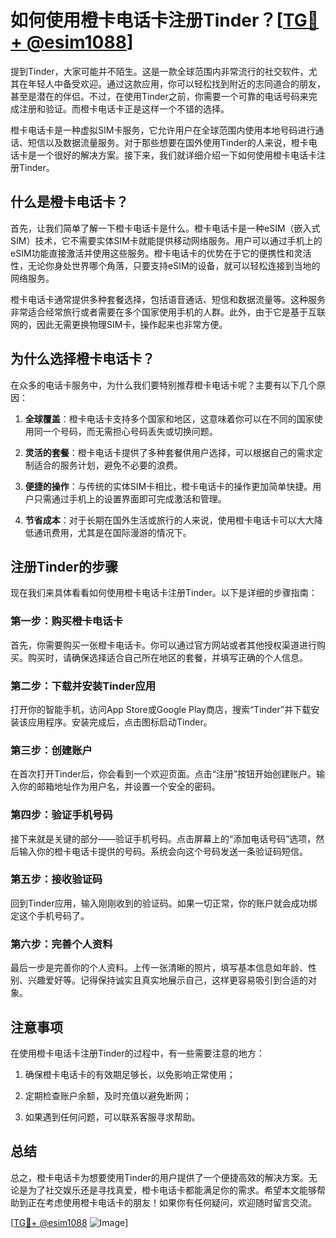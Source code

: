 # 如何使用橙卡电话卡注册Tinder？[[TG💪+ @esim1088](https://t.me/s/esim1088)]

提到Tinder，大家可能并不陌生。这是一款全球范围内非常流行的社交软件，尤其在年轻人中备受欢迎。通过这款应用，你可以轻松找到附近的志同道合的朋友，甚至是潜在的伴侣。不过，在使用Tinder之前，你需要一个可靠的电话号码来完成注册和验证。而橙卡电话卡正是这样一个不错的选择。

橙卡电话卡是一种虚拟SIM卡服务，它允许用户在全球范围内使用本地号码进行通话、短信以及数据流量服务。对于那些想要在国外使用Tinder的人来说，橙卡电话卡是一个很好的解决方案。接下来，我们就详细介绍一下如何使用橙卡电话卡注册Tinder。

## 什么是橙卡电话卡？

首先，让我们简单了解一下橙卡电话卡是什么。橙卡电话卡是一种eSIM（嵌入式SIM）技术，它不需要实体SIM卡就能提供移动网络服务。用户可以通过手机上的eSIM功能直接激活并使用这些服务。橙卡电话卡的优势在于它的便携性和灵活性，无论你身处世界哪个角落，只要支持eSIM的设备，就可以轻松连接到当地的网络服务。

橙卡电话卡通常提供多种套餐选择，包括语音通话、短信和数据流量等。这种服务非常适合经常旅行或者需要在多个国家使用手机的人群。此外，由于它是基于互联网的，因此无需更换物理SIM卡，操作起来也非常方便。

## 为什么选择橙卡电话卡？

在众多的电话卡服务中，为什么我们要特别推荐橙卡电话卡呢？主要有以下几个原因：

1. **全球覆盖**：橙卡电话卡支持多个国家和地区，这意味着你可以在不同的国家使用同一个号码，而无需担心号码丢失或切换问题。
   
2. **灵活的套餐**：橙卡电话卡提供了多种套餐供用户选择，可以根据自己的需求定制适合的服务计划，避免不必要的浪费。

3. **便捷的操作**：与传统的实体SIM卡相比，橙卡电话卡的操作更加简单快捷。用户只需通过手机上的设置界面即可完成激活和管理。

4. **节省成本**：对于长期在国外生活或旅行的人来说，使用橙卡电话卡可以大大降低通讯费用，尤其是在国际漫游的情况下。

## 注册Tinder的步骤

现在我们来具体看看如何使用橙卡电话卡注册Tinder。以下是详细的步骤指南：

### 第一步：购买橙卡电话卡

首先，你需要购买一张橙卡电话卡。你可以通过官方网站或者其他授权渠道进行购买。购买时，请确保选择适合自己所在地区的套餐，并填写正确的个人信息。

### 第二步：下载并安装Tinder应用

打开你的智能手机，访问App Store或Google Play商店，搜索“Tinder”并下载安装该应用程序。安装完成后，点击图标启动Tinder。

### 第三步：创建账户

在首次打开Tinder后，你会看到一个欢迎页面。点击“注册”按钮开始创建账户。输入你的邮箱地址作为用户名，并设置一个安全的密码。

### 第四步：验证手机号码

接下来就是关键的部分——验证手机号码。点击屏幕上的“添加电话号码”选项，然后输入你的橙卡电话卡提供的号码。系统会向这个号码发送一条验证码短信。

### 第五步：接收验证码

回到Tinder应用，输入刚刚收到的验证码。如果一切正常，你的账户就会成功绑定这个手机号码了。

### 第六步：完善个人资料

最后一步是完善你的个人资料。上传一张清晰的照片，填写基本信息如年龄、性别、兴趣爱好等。记得保持诚实且真实地展示自己，这样更容易吸引到合适的对象。

## 注意事项

在使用橙卡电话卡注册Tinder的过程中，有一些需要注意的地方：

1. 确保橙卡电话卡的有效期足够长，以免影响正常使用；
   
2. 定期检查账户余额，及时充值以避免断网；
   
3. 如果遇到任何问题，可以联系客服寻求帮助。

## 总结

总之，橙卡电话卡为想要使用Tinder的用户提供了一个便捷高效的解决方案。无论是为了社交娱乐还是寻找真爱，橙卡电话卡都能满足你的需求。希望本文能够帮助到正在考虑使用橙卡电话卡的朋友！如果你有任何疑问，欢迎随时留言交流。

[[TG💪+ @esim1088](https://t.me/s/esim1088) ![Image](https://i.postimg.cc/4NQfJmqS/Snipaste-2025-05-13-00-14-12.png)]